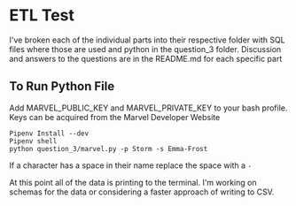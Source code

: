 # ETL Test #

I've broken each of the individual parts into their respective folder with SQL files where those are used and python in the question_3 folder. Discussion and answers to the questions are in the README.md for each specific part


## To Run Python File ##

Add MARVEL_PUBLIC_KEY and MARVEL_PRIVATE_KEY to your bash profile. Keys can be acquired from the Marvel Developer Website


``` 
Pipenv Install --dev
Pipenv shell
python question_3/marvel.py -p Storm -s Emma-Frost
```
If a character has a space in their name replace the space with a `-`


At this point all of the data is printing to the terminal. I'm working on schemas for the data or considering a faster approach of writing to CSV. 